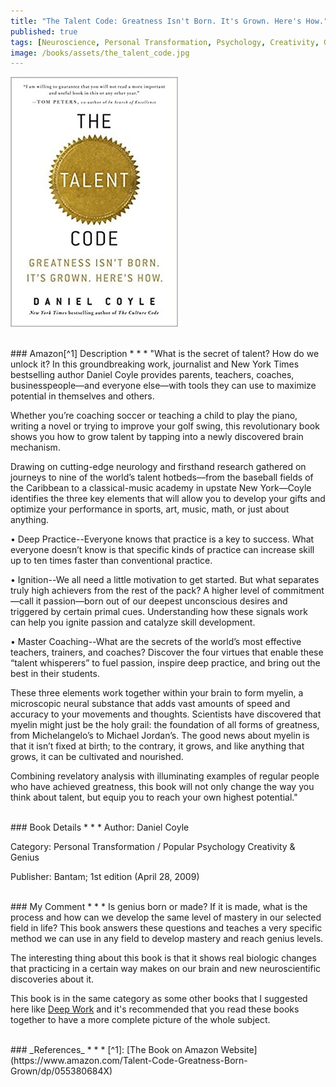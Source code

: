 ```yaml
---
title: "The Talent Code: Greatness Isn't Born. It's Grown. Here's How."
published: true
tags: [Neuroscience, Personal Transformation, Psychology, Creativity, Genius]
image: /books/assets/the_talent_code.jpg
---
```


![](/books/assets/the_talent_code.jpg)

<br>
### Amazon[^1] Description
* * *
"What is the secret of talent? How do we unlock it? In this groundbreaking work, journalist and New York Times bestselling author Daniel Coyle provides parents, teachers, coaches, businesspeople—and everyone else—with tools they can use to maximize potential in themselves and others.

Whether you’re coaching soccer or teaching a child to play the piano, writing a novel or trying to improve your golf swing, this revolutionary book shows you how to grow talent by tapping into a newly discovered brain mechanism.

Drawing on cutting-edge neurology and firsthand research gathered on journeys to nine of the world’s talent hotbeds—from the baseball fields of the Caribbean to a classical-music academy in upstate New York—Coyle identifies the three key elements that will allow you to develop your gifts and optimize your performance in sports, art, music, math, or just about anything.

• Deep Practice--Everyone knows that practice is a key to success. What everyone doesn’t know is that specific kinds of practice can increase skill up to ten times faster than conventional practice.

• Ignition--We all need a little motivation to get started. But what separates truly high achievers from the rest of the pack? A higher level of commitment—call it passion—born out of our deepest unconscious desires and triggered by certain primal cues. Understanding how these signals work can help you ignite passion and catalyze skill development.

• Master Coaching--What are the secrets of the world’s most effective teachers, trainers, and coaches? Discover the four virtues that enable these “talent whisperers” to fuel passion, inspire deep practice, and bring out the best in their students.

These three elements work together within your brain to form myelin, a microscopic neural substance that adds vast amounts of speed and accuracy to your movements and thoughts. Scientists have discovered that myelin might just be the holy grail: the foundation of all forms of greatness, from Michelangelo’s to Michael Jordan’s. The good news about myelin is that it isn’t fixed at birth; to the contrary, it grows, and like anything that grows, it can be cultivated and nourished.

Combining revelatory analysis with illuminating examples of regular people who have achieved greatness, this book will not only change the way you think about talent, but equip you to reach your own highest potential."

<br>
### Book Details
* * *
Author: Daniel Coyle

Category: Personal Transformation / Popular Psychology Creativity & Genius

Publisher: Bantam; 1st edition (April 28, 2009)

<br>
### My Comment
* * *
Is genius born or made? If it is made, what is the process and how can we develop the same level of mastery in our selected field in life? This book answers these questions and teaches a very specific method we can use in any field to develop mastery and reach genius levels.

The interesting thing about this book is that it shows real biologic changes that practicing in a certain way makes on our brain and new neuroscientific discoveries about it.

This book is in the same category as some other books that I suggested here like [Deep Work](/books/2021/deep-work-rules-for-focused-success-in-a-distracted-world) and it's recommended that you read these books together to have a more complete picture of the whole subject.

<br>
### _References_
* * *
[^1]: [The Book on Amazon Website](https://www.amazon.com/Talent-Code-Greatness-Born-Grown/dp/055380684X)
